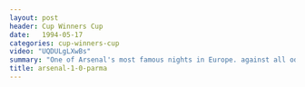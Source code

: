 ```yaml
---
layout: post
header: Cup Winners Cup
date:   1994-05-17
categories: cup-winners-cup
video: "UQDULgLXwBs"
summary: "One of Arsenal's most famous nights in Europe. against all odds Arsenal Beat Parma 1-0 thanks to Alan Smith's  fabulous volley"
title: arsenal-1-0-parma
---
```

